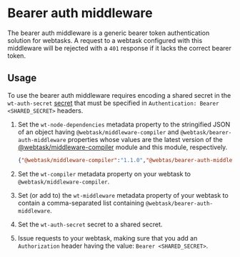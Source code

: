 # Bearer auth middleware

The bearer auth middleware is a generic bearer token authentication solution for webtasks. A request to a webtask configured with this middleware will be rejected with a `401` response if it lacks the correct bearer token.

## Usage

To use the bearer auth middleware requires encoding a shared secret in the `wt-auth-secret` [secret](https://webtask.io/docs/issue_parameters) that must be specified in `Authentication: Bearer <SHARED_SECRET>` headers.

1. Set the `wt-node-dependencies` metadata property to the stringified JSON of an object having `@webtask/middleware-compiler` and `@webtask/bearer-auth-middleware` properties whose values are the latest version of the [@webtask/middleware-compiler](../middleware-compiler) module and this module, respectively.

    ```json
    {"@webtask/middleware-compiler":"1.1.0","@webtas/bearer-auth-middleware":"1.1.0"}
    ```

2. Set the `wt-compiler` metadata property on your webtask to `@webtask/middleware-compiler`.

3. Set (or add to) the `wt-middleware` metadata property of your webtask to contain a comma-separated list containing `@webtask/bearer-auth-middleware`.

4. Set the `wt-auth-secret` secret to a shared secret.

5. Issue requests to your webtask, making sure that you add an `Authorization` header having the value: `Bearer <SHARED_SECRET>`.

